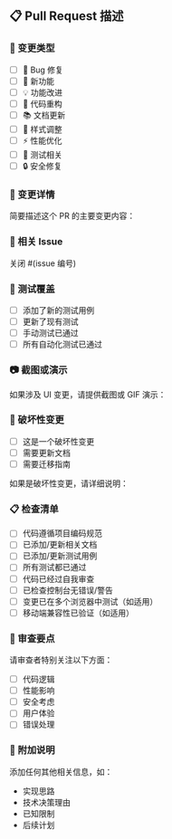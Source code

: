 ## 📋 Pull Request 描述

### 🎯 变更类型
- [ ] 🐛 Bug 修复
- [ ] 🚀 新功能
- [ ] 💡 功能改进
- [ ] 🔧 代码重构
- [ ] 📚 文档更新
- [ ] 🎨 样式调整
- [ ] ⚡ 性能优化
- [ ] 🧪 测试相关
- [ ] 🔒 安全修复

### 📝 变更详情
简要描述这个 PR 的主要变更内容：

### 🔗 相关 Issue
关闭 #(issue 编号)

### 🧪 测试覆盖
- [ ] 添加了新的测试用例
- [ ] 更新了现有测试
- [ ] 手动测试已通过
- [ ] 所有自动化测试已通过

### 📷 截图或演示
如果涉及 UI 变更，请提供截图或 GIF 演示：

### 🔄 破坏性变更
- [ ] 这是一个破坏性变更
- [ ] 需要更新文档
- [ ] 需要迁移指南

如果是破坏性变更，请详细说明：

### 📋 检查清单
- [ ] 代码遵循项目编码规范
- [ ] 已添加/更新相关文档
- [ ] 已添加/更新测试用例
- [ ] 所有测试都已通过
- [ ] 代码已经过自我审查
- [ ] 已检查控制台无错误/警告
- [ ] 变更已在多个浏览器中测试（如适用）
- [ ] 移动端兼容性已验证（如适用）

### 🎯 审查要点
请审查者特别关注以下方面：
- [ ] 代码逻辑
- [ ] 性能影响
- [ ] 安全考虑
- [ ] 用户体验
- [ ] 错误处理

### 📝 附加说明
添加任何其他相关信息，如：
- 实现思路
- 技术决策理由
- 已知限制
- 后续计划 